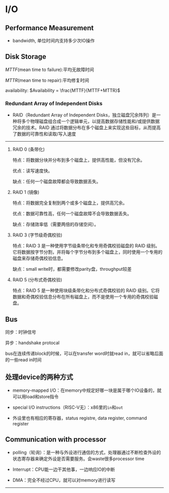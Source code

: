 # I/O

## Performance Measurement

- bandwidth, 单位时间内支持多少次IO操作

## Disk Storage

$MTTF$(mean time to failure):平均无故障时间

$MTTR$(mean time to repair):平均修复时间

availability: $Availability = \frac{MTTF}{MTTF+MTTR}$



### Redundant Array of Independent Disks

- RAID（Redundant Array of Independent Disks，独立磁盘冗余阵列）是一种将多个物理磁盘组合成一个逻辑单元，以提高数据存储性能和/或提供数据冗余的技术。RAID 通过将数据分布在多个磁盘上来实现这些目标，从而提高了数据的可靠性和读取/写入速度

---

1. RAID 0 (条带化)

    特点：将数据分块并分布到多个磁盘上，提供高性能，但没有冗余。

    优点：读写速度快。

    缺点：任何一个磁盘故障都会导致数据丢失。

2. RAID 1 (镜像)

    特点：将数据完全复制到两个或多个磁盘上，提供高冗余。
    
    优点：数据可靠性高，任何一个磁盘故障不会导致数据丢失。

    缺点：存储效率低（需要两倍的存储空间）。

3. RAID 3 (字节级奇偶校验)

    特点：RAID 3 是一种使用字节级条带化和专用奇偶校验磁盘的 RAID 级别。它将数据按字节分割，并将每个字节分布到多个磁盘上，同时使用一个专用的磁盘来存储奇偶校验信息。

    缺点：small write时，都需要修改parity盘，throughput较差

4. RAID 5 (分布式奇偶校验)

    特点：RAID 5 是一种使用块级条带化和分布式奇偶校验的 RAID 级别。它将数据和奇偶校验信息分布在所有磁盘上，而不是使用一个专用的奇偶校验磁盘。

## Bus

同步：时钟信号

异步：handshake protocal

bus在连续传递block的时候，可以在transfer word时就read in，就可以省略后面的一些read in时间

## 处理device的两种方式

- memory-mapped I/O：在memory中规定好哪一块是属于哪个IO设备的，就可以用load和store指令

- special I/O instructions（RISC-V无）：x86里的`in`和`out`

- 外设里也有相应的寄存器，status registre, data register, command register

## Communication with processor

- polling（轮询）：是一种与外设进行通信的方式，处理器通过不断检查外设的状态寄存器来确定外设是否需要服务。会waste很多processor time

- Interrupt：CPU能一边干其他事，一边响应IO的中断

- DMA：完全不经过CPU，就可以对memory进行读写

---

